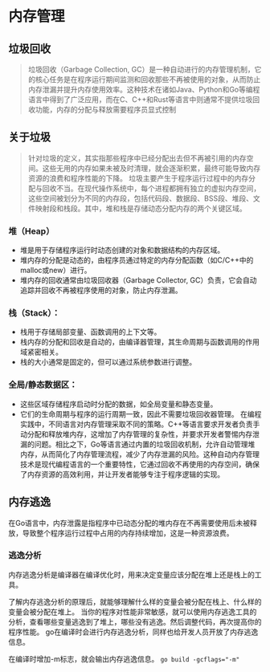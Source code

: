 # 内存管理
## 垃圾回收
> 垃圾回收（Garbage Collection, GC）是一种自动进行的内存管理机制，它的核心任务是在程序运行期间监测和回收那些不再被使用的对象，从而防止内存泄漏并提升内存使用效率。这种技术在诸如Java、Python和Go等编程语言中得到了广泛应用，而在C、C++和Rust等语言中则通常不提供垃圾回收功能，内存的分配与释放需要程序员显式控制

## 关于垃圾
> 针对垃圾的定义，其实指那些程序中已经分配出去但不再被引用的内存空间。这些无用的内存如果未被及时清理，就会逐渐积累，最终可能导致内存资源的浪费和程序性能的下降。
垃圾主要产生于程序运行过程中的内存分配与回收不当。在现代操作系统中，每个进程都拥有独立的虚拟内存空间，这些空间被划分为不同的内存段，包括代码段、数据段、BSS段、堆段、文件映射段和栈段。其中，堆和栈是存储动态分配内存的两个关键区域。

### 堆（Heap）
- 堆是用于存储程序运行时动态创建的对象和数据结构的内存区域。
- 堆内存的分配是动态的，由程序员通过特定的内存分配函数（如C/C++中的malloc或new）进行。
- 堆内存的回收通常由垃圾回收器（Garbage Collector, GC）负责，它会自动追踪并回收不再被程序使用的对象，防止内存泄漏。

### 栈（Stack）：

- 栈用于存储局部变量、函数调用的上下文等。
- 栈内存的分配和回收是自动的，由编译器管理，其生命周期与函数调用的作用域紧密相关。
- 栈的大小通常是固定的，但可以通过系统参数进行调整。

### 全局/静态数据区：

- 这些区域存储程序启动时分配的数据，如全局变量和静态变量。
- 它们的生命周期与程序的运行周期一致，因此不需要垃圾回收器管理。
在编程实践中，不同语言对内存管理采取不同的策略。C++等语言要求开发者负责手动分配和释放堆内存，这增加了内存管理的复杂性，并要求开发者警惕内存泄漏的问题。相比之下，Go等语言通过内置的垃圾回收机制，允许自动管理堆内存，从而简化了内存管理流程，减少了内存泄漏的风险。这种自动内存管理技术是现代编程语言的一个重要特性，它通过回收不再使用的内存空间，确保了内存资源的高效利用，并让开发者能够专注于程序逻辑的实现。


## 内存逃逸
在Go语言中，内存泄露是指程序中已动态分配的堆内存在不再需要使用后未被释放，导致整个程序运行过程中占用的内存持续增加，这是一种资源浪费。
### 逃逸分析
内存逃逸分析是编译器在编译优化时，用来决定变量应该分配在堆上还是栈上的工具。

了解内存逃逸分析的原理后，就能够理解什么样的变量会被分配在栈上、什么样的变量会被分配在堆上。
当你的程序对性能非常敏感，就可以使用内存逃逸工具的分析，查看哪些变量逃逸到了堆上，哪些没有逃逸。然后调整代码，再次提高你的程序性能。
go在编译时会进行内存逃逸分析，同样也给开发人员开放了内存逃逸信息。

在编译时增加-m标志，就会输出内存逃逸信息。
`go build -gcflags="-m"`